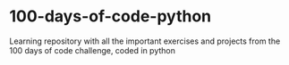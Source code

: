 # 100-days-of-code-python
Learning repository with all the important exercises and projects from the 100 days of code challenge, coded in python
